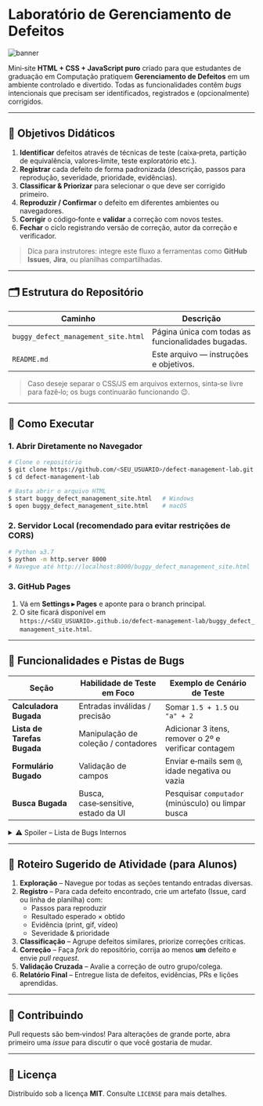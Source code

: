 # Laboratório de Gerenciamento de Defeitos

![banner](https://img.shields.io/badge/Qualidade%20de%20Software-Defect%20Management-blue)

Mini‑site **HTML + CSS + JavaScript puro** criado para que estudantes de graduação em Computação pratiquem **Gerenciamento de Defeitos** em um ambiente controlado e divertido. Todas as funcionalidades contêm _bugs_ intencionais que precisam ser identificados, registrados e (opcionalmente) corrigidos.

---

## 🎯 Objetivos Didáticos

1. **Identificar** defeitos através de técnicas de teste (caixa‑preta, partição de equivalência, valores‑limite, teste exploratório etc.).
2. **Registrar** cada defeito de forma padronizada (descrição, passos para reprodução, severidade, prioridade, evidências).
3. **Classificar & Priorizar** para selecionar o que deve ser corrigido primeiro.
4. **Reproduzir / Confirmar** o defeito em diferentes ambientes ou navegadores.
5. **Corrigir** o código‑fonte e **validar** a correção com novos testes.
6. **Fechar** o ciclo registrando versão de correção, autor da correção e verificador.

> Dica para instrutores: integre este fluxo a ferramentas como **GitHub Issues**, **Jira**, ou planilhas compartilhadas.

---

## 🗂️ Estrutura do Repositório

| Caminho                               | Descrição                                                  |
|---------------------------------------|------------------------------------------------------------|
| `buggy_defect_management_site.html`   | Página única com todas as funcionalidades bugadas.         |
| `README.md`                           | Este arquivo — instruções e objetivos.                     |

> Caso deseje separar o CSS/JS em arquivos externos, sinta‑se livre para fazê‑lo; os bugs continuarão funcionando 😉.

---

## 🚀 Como Executar

### 1. Abrir Diretamente no Navegador
```bash
# Clone o repositório
$ git clone https://github.com/<SEU_USUARIO>/defect‑management‑lab.git
$ cd defect‑management‑lab

# Basta abrir o arquivo HTML
$ start buggy_defect_management_site.html   # Windows
$ open buggy_defect_management_site.html    # macOS
```

### 2. Servidor Local (recomendado para evitar restrições de CORS)
```bash
# Python ≥3.7
$ python -m http.server 8000
# Navegue até http://localhost:8000/buggy_defect_management_site.html
```

### 3. GitHub Pages
1. Vá em **Settings ▸ Pages** e aponte para o branch principal.
2. O site ficará disponível em `https://<SEU_USUARIO>.github.io/defect‑management‑lab/buggy_defect_management_site.html`.

---

## 🧩 Funcionalidades e Pistas de Bugs

| Seção | Habilidade de Teste em Foco | Exemplo de Cenário de Teste |
|-------|-----------------------------|-----------------------------|
| **Calculadora Bugada** | Entradas inválidas / precisão | Somar `1.5 + 1.5` ou `"a" + 2` |
| **Lista de Tarefas Bugada** | Manipulação de coleção / contadores | Adicionar 3 itens, remover o 2º e verificar contagem |
| **Formulário Bugado** | Validação de campos | Enviar e‑mails sem `@`, idade negativa ou vazia |
| **Busca Bugada** | Busca, case‑sensitive, estado da UI | Pesquisar `computador` (minúsculo) ou limpar busca |

<details>
<summary>⚠️ Spoiler – Lista de Bugs Internos</summary>

* **Calculadora**: uso de `parseInt` causa truncamento; falta `isNaN` check.
* **Todo**: `splice(index, index)` remove múltiplos itens; contagem incorreta.
* **Formulário**: regex permissivo, não valida idade ≥0.
* **Busca**: filtro case‑sensitive; resultados "fantasma" ao buscar vazio.

</details>

---

## 📝 Roteiro Sugerido de Atividade (para Alunos)

1. **Exploração** – Navegue por todas as seções tentando entradas diversas.
2. **Registro** – Para cada defeito encontrado, crie um artefato (Issue, card ou linha de planilha) com:
   - Passos para reproduzir
   - Resultado esperado × obtido
   - Evidência (print, gif, vídeo)
   - Severidade & prioridade
3. **Classificação** – Agrupe defeitos similares, priorize correções críticas.
4. **Correção** – Faça _fork_ do repositório, corrija ao menos **um** defeito e envie _pull request_.
5. **Validação Cruzada** – Avalie a correção de outro grupo/colega.
6. **Relatório Final** – Entregue lista de defeitos, evidências, PRs e lições aprendidas.

---

## 🤝 Contribuindo

Pull requests são bem‑vindos! Para alterações de grande porte, abra primeiro uma *issue* para discutir o que você gostaria de mudar.

---

## 📜 Licença

Distribuído sob a licença **MIT**. Consulte `LICENSE` para mais detalhes.

